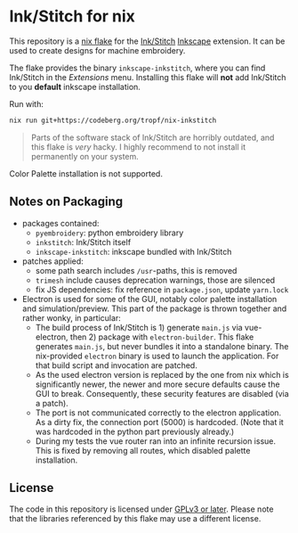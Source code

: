 # Ink/Stitch for nix
This repository is a [nix flake](https://nixos.org/manual/nix/stable/command-ref/new-cli/nix3-flake.html) for the [Ink/Stitch](https://inkstitch.org/) [Inkscape](https://inkscape.org/) extension.
It can be used to create designs for machine embroidery.

The flake provides the binary `inkscape-inkstitch`,
where you can find Ink/Stitch in the *Extensions* menu.
Installing this flake will **not** add Ink/Stitch to you **default** inkscape installation.

Run with:

```bash
nix run git+https://codeberg.org/tropf/nix-inkstitch
```

> Parts of the software stack of Ink/Stitch are horribly outdated,
> and this flake is *very* hacky.
> I highly recommend to not install it permanently on your system.

Color Palette installation is not supported.

## Notes on Packaging
- packages contained:
  - `pyembroidery`: python embroidery library
  - `inkstitch`: Ink/Stitch itself
  - `inkscape-inkstitch`: inkscape bundled with Ink/Stitch
- patches applied:
  - some path search includes `/usr`-paths, this is removed
  - `trimesh` include causes deprecation warnings, those are silenced
  - fix JS dependencies: fix reference in `package.json`, update `yarn.lock`
- Electron is used for some of the GUI, notably color palette installation and simulation/preview.
  This part of the package is thrown together and rather wonky, in particular:
  - The build process of Ink/Stitch is 1) generate `main.js` via vue-electron, then 2) package with `electron-builder`.
    This flake generates `main.js`, but never bundles it into a standalone binary.
    The nix-provided `electron` binary is used to launch the application.
    For that build script and invocation are patched.
  - As the used electron version is replaced by the one from nix which is significantly newer,
    the newer and more secure defaults cause the GUI to break.
    Consequently, these security features are disabled (via a patch).
  - The port is not communicated correctly to the electron application.
    As a dirty fix, the connection port (5000) is hardcoded.
    (Note that it was hardcoded in the python part previously already.)
  - During my tests the vue router ran into an infinite recursion issue.
    This is fixed by removing all routes, which disabled palette installation.

## License
The code in this repository is licensed under [GPLv3 or later](./COPYING).
Please note that the libraries referenced by this flake may use a different license.
